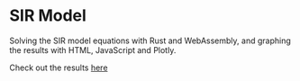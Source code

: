 # SIR Model

Solving the SIR model equations with Rust and WebAssembly, and graphing the
results with HTML, JavaScript and Plotly.

Check out the results [here](https://mspraggs.github.io/sir_model/index.html)
